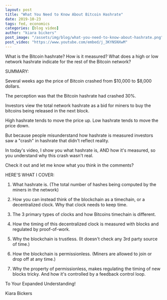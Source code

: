 ```yaml
---
layout: post
title: "What You Need to Know About Bitcoin Hashrate"
date: 2019-10-23
tags: fed, economics
categories: [blog video]
author: "kiara bickers"
post_image: "/assets/img/blog/what-you-need-to-know-about-hashrate.png"
post_video: "https://www.youtube.com/embed/j_3KYNSNXwM"
---
```


What is the Bitcoin hashrate? How is it measured? What does a high or low network hashrate indicate for the rest of the Bitcoin network?

SUMMARY:

Several weeks ago the price of Bitcoin crashed from $10,000 to $8,000 dollars.

The perception was that the Bitcoin hashrate had crashed 30%.

Investors view the total network hashrate as a bid for miners to buy the bitcoins being released in the next block.

High hashrate tends to move the price up. Low hashrate tends to move the price down.

But because people misunderstand how hashrate is measured investors saw a "crash" in hashrate that didn't reflect reality.

In today's video, I show you what hashrate is, AND how it's measured, so you understand why this crash wasn't real.

Check it out and let me know what you think in the comments?

HERE'S WHAT I COVER:

1. What hashrate is. (The total number of hashes being computed by the miners in the network)

2. How you can instead think of the blockchain as a timechain, or a decentralized clock. Why that clock needs to keep time.

3. The 3 primary types of clocks and how Bitcoins timechain is different.

4. How the timing of this decentralized clock is measured with blocks and regulated by proof-of-work.

5. Why the blockchain is trustless. (It doesn't check any 3rd party source of time.)

6. How the blockchain is permissionless. (Miners are allowed to join or drop off at any time.)

7. Why the property of permissionless, makes regulating the timing of new blocks tricky. And how it's controlled by a feedback control loop.

To Your Expanded Understanding!

Kiara Bickers
